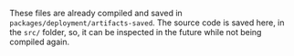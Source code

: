 These files are already compiled and saved in `packages/deployment/artifacts-saved`. The source code is saved here, in
the `src/` folder, so, it can be inspected in the future while not being compiled again.
